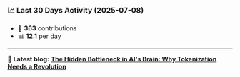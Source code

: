 <!--START_STATS-->
### 📈 Last 30 Days Activity (2025-07-08)  
- 🧮 **363** contributions  
- 📊 **12.1** per day
---
📝 **Latest blog:** [**The Hidden Bottleneck in AI's Brain: Why Tokenization Needs a Revolution**](https://andriak.com/blog/tokenization-revolution)
<!--END_STATS-->
